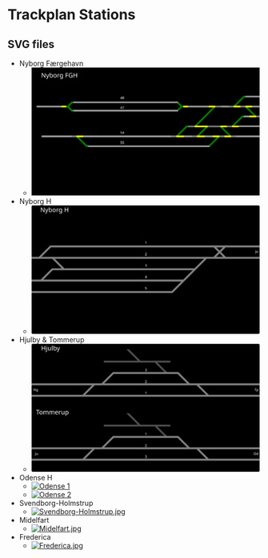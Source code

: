 # Trackplan Stations

## SVG files

* Nyborg Færgehavn
  * [![Nyborg Færgehavn](./Stations/Nyborg-FGH.svg)](./Stations/Nyborg-FGH.svg)
* Nyborg H
  * [![Nyborg H](./Nyborg-H.svg)](./Nyborg-H.svg)
* Hjulby & Tommerup
  * [![Hjulby & Tommerup](./Hjulby.svg)](./Hjulby.svg)
* Odense H
  * [![Odense 1]()]()
  * [![Odense 2]()]()
* Svendborg-Holmstrup
  * [![Svendborg-Holmstrup.jpg]()]()
* Midelfart
  * [![Midelfart.jpg]()]()
* Frederica
  * [![Frederica.jpg]()]()